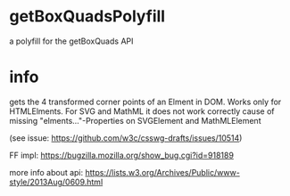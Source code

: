 # getBoxQuadsPolyfill
a polyfill for the getBoxQuads API

# info
gets the 4 transformed corner points of an Elment in DOM. Works only for HTMLElments. For SVG and MathML it does not work correctly cause of missing "elments..."-Properties on SVGElement and MathMLElement

(see issue: https://github.com/w3c/csswg-drafts/issues/10514)

FF impl:
https://bugzilla.mozilla.org/show_bug.cgi?id=918189

more info about api:
https://lists.w3.org/Archives/Public/www-style/2013Aug/0609.html